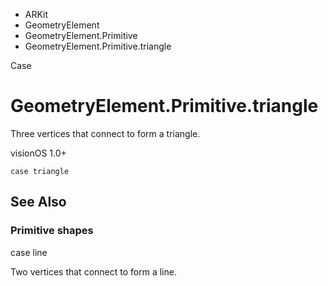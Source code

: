 

- ARKit
- GeometryElement
- GeometryElement.Primitive
-  GeometryElement.Primitive.triangle 

Case

# GeometryElement.Primitive.triangle

Three vertices that connect to form a triangle.

visionOS 1.0+

``` source
case triangle
```

## See Also

### Primitive shapes

case line

Two vertices that connect to form a line.


